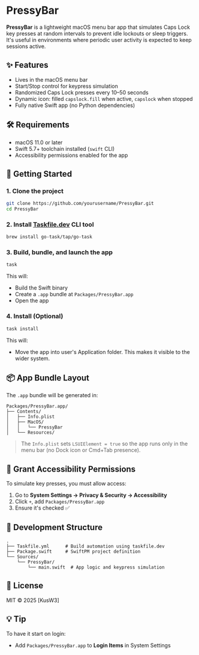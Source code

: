 # PressyBar

**PressyBar** is a lightweight macOS menu bar app that simulates Caps Lock key presses at random intervals to prevent idle lockouts or sleep triggers. It's useful in environments where periodic user activity is expected to keep sessions active.

## ✨ Features

- Lives in the macOS menu bar
- Start/Stop control for keypress simulation
- Randomized Caps Lock presses every 10–50 seconds
- Dynamic icon: filled `capslock.fill` when active, `capslock` when stopped
- Fully native Swift app (no Python dependencies)

## 🛠 Requirements

- macOS 11.0 or later
- Swift 5.7+ toolchain installed (`swift` CLI)
- Accessibility permissions enabled for the app

## 🚀 Getting Started

### 1. Clone the project

```bash
git clone https://github.com/yourusername/PressyBar.git
cd PressyBar
```

### 2. Install [Taskfile.dev](https://taskfile.dev/#/installation) CLI tool

```bash
brew install go-task/tap/go-task
```

### 3. Build, bundle, and launch the app

```bash
task
```

This will:

- Build the Swift binary
- Create a `.app` bundle at `Packages/PressyBar.app`
- Open the app

### 4. Install (Optional)

```bash
task install
```

This will:

- Move the app into user's Application folder. This makes it visible to the wider system.

## 📦 App Bundle Layout

The `.app` bundle will be generated in:

```
Packages/PressyBar.app/
├── Contents/
│   ├── Info.plist
│   ├── MacOS/
│   │   └── PressyBar
│   └── Resources/
```

> The `Info.plist` sets `LSUIElement = true` so the app runs only in the menu bar (no Dock icon or Cmd+Tab presence).

## 🔐 Grant Accessibility Permissions

To simulate key presses, you must allow access:

1. Go to **System Settings → Privacy & Security → Accessibility**
2. Click `+`, add `Packages/PressyBar.app`
3. Ensure it's checked ✅

## 🧪 Development Structure

```
.
├── Taskfile.yml      # Build automation using taskfile.dev
├── Package.swift     # SwiftPM project definition
└── Sources/
    └── PressyBar/
        └── main.swift  # App logic and keypress simulation
```

## 📄 License

MIT © 2025 \[KusW3]

## 💡 Tip

To have it start on login:

- Add `Packages/PressyBar.app` to **Login Items** in System Settings
